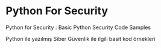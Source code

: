 # Python For Security

Python for Security : Basic Python Security Code Samples

Python ile yazılmış Siber Güvenlik ile ilgili basit  kod örnekleri

